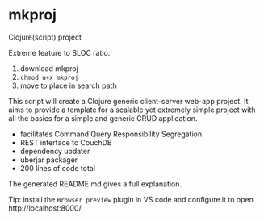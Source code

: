 # mkproj
Clojure(script) project

Extreme feature to SLOC ratio.

1. download mkproj
2. `chmod u+x mkproj`
3. move to place in search path

This script will create a Clojure generic client-server web-app project.
It aims to provide a template for a scalable yet extremely simple project with all the basics for a simple and generic CRUD application.

* facilitates Command Query Responsibility Segregation
* REST interface to CouchDB
* dependency updater
* uberjar packager
* 200 lines of code total

The generated README.md gives a full explanation.

Tip: install the `Browser preview` plugin in VS code and configure it to open http://localhost:8000/

